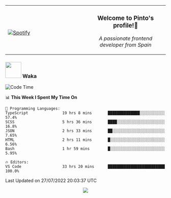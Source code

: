 <table width="100%" align="center"> 
  <tr>
  <td width="50%">
      
&nbsp; <br> [![Spotify](https://novatorem-zeta-rust.vercel.app/api/spotify)](https://open.spotify.com/user/novatorem-zeta-rust)

  </td>
  <td width="50%">
    <h3 align="center">Welcome to Pinto's profile!👋</h3>
    <p align="center"><em>A passionate frontend developer from Spain</em></p>
  </td>
  </table>

### <img src="https://media.giphy.com/media/VgCDAzcKvsR6OM0uWg/giphy.gif" width="50"> Waka

  <!--START_SECTION:waka-->
![Code Time](http://img.shields.io/badge/Code%20Time-715%20hrs%203%20mins-blue)

📊 **This Week I Spent My Time On** 

```text
💬 Programming Languages: 
TypeScript               19 hrs 8 mins       ██████████████░░░░░░░░░░░   57.4% 
SCSS                     5 hrs 36 mins       ████░░░░░░░░░░░░░░░░░░░░░   16.8% 
JSON                     2 hrs 33 mins       ██░░░░░░░░░░░░░░░░░░░░░░░   7.65% 
HTML                     2 hrs 11 mins       █░░░░░░░░░░░░░░░░░░░░░░░░   6.56% 
Bash                     1 hr 59 mins        █░░░░░░░░░░░░░░░░░░░░░░░░   5.95%

🔥 Editors: 
VS Code                  33 hrs 20 mins      █████████████████████████   100.0%

```


 Last Updated on 27/07/2022 20:03:37 UTC
<!--END_SECTION:waka-->

<div align="center">
<img src="https://github-readme-stats-gilt-tau.vercel.app/api/top-langs/?username=pinto-hub&layout=compact&theme=dracula" />
</div>
